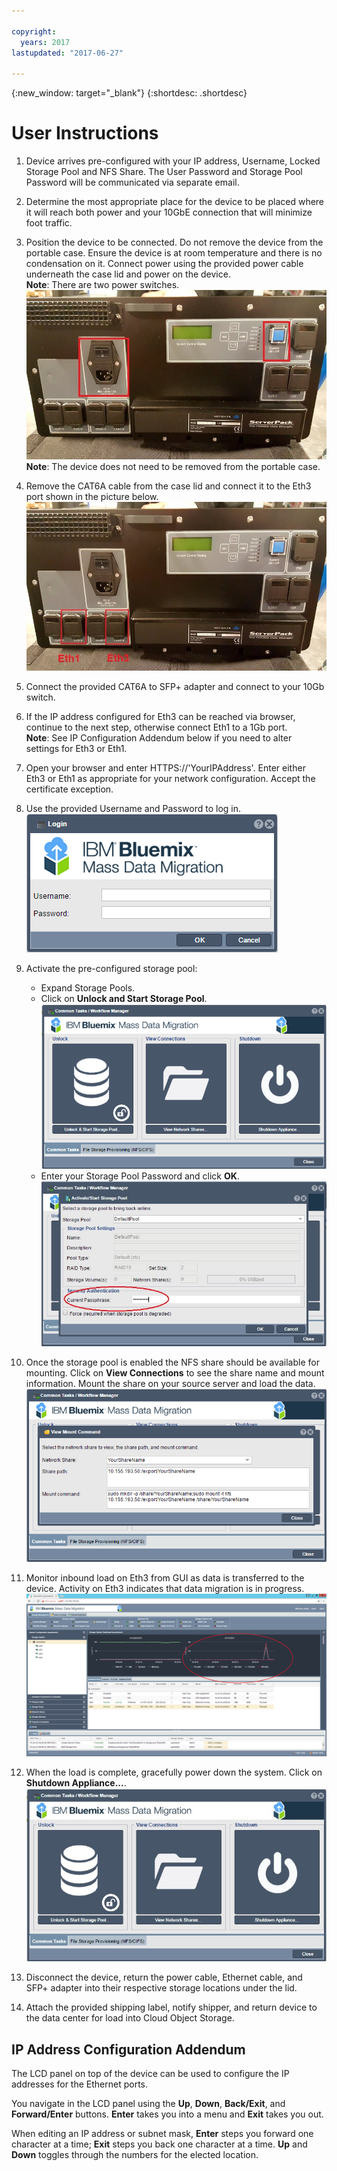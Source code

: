 ```yaml
---

copyright:
  years: 2017
lastupdated: "2017-06-27"

---
```

{:new_window: target="_blank"}
{:shortdesc: .shortdesc}

# User Instructions


1.	Device arrives pre-configured with your IP address, Username, Locked Storage Pool and NFS Share.  The User Password and Storage Pool Password will be communicated via separate email.

2.	Determine the most appropriate place for the device to be placed where it will reach both power and your 10GbE connection that will minimize foot traffic.

3.	Position the device to be connected. Do not remove the device from the portable case. Ensure the device is at room temperature and there is no condensation on it. Connect power using the provided power cable underneath the case lid and power on the device.<br/>
    **Note**: There are two power switches. 
    ![Power switches](/images/UserGuide2.jpg) 
    **Note**: The device does not need to be removed from the portable case.
4.	Remove the CAT6A cable from the case lid and connect it to the Eth3 port shown in the picture below.
    ![](/images/UserGuide3.jpg)
5.	Connect the provided CAT6A to SFP+ adapter and connect to your 10Gb switch.
6.	If the IP address configured for Eth3 can be reached via browser, continue to the next step, otherwise connect Eth1 to a 1Gb port.<br/>
    **Note**: See IP Configuration Addendum below if you need to alter settings for Eth3 or Eth1.
7. Open your browser and enter HTTPS://'YourIPAddress'. Enter either Eth3 or Eth1 as appropriate for your network configuration. Accept the certificate exception.
    
8.	Use the provided Username and Password to log in.<br/>
    ![](/images/UserGuide6.png)
9.	Activate the pre-configured storage pool:
    - Expand Storage Pools.
    - Click on **Unlock and Start Storage Pool**. 
    ![](/images/UserGuide7.png)
    - Enter your Storage Pool Password and click **OK**. 
    ![Activate Storage Pool](/images/UserGuide4.png)
10.	Once the storage pool is enabled the NFS share should be available for mounting. Click on **View Connections** to see the share name and mount information. Mount the share on your source server and load the data.<br/>
    ![](/images/UserGuide8.png)
11.	Monitor inbound load on Eth3 from GUI as data is transferred to the device. Activity on Eth3 indicates that data migration is in progress.<br/>
    ![](/images/UserGuide9.png)
12.	When the load is complete, gracefully power down the system. Click on **Shutdown Appliance...**.  
    ![Right Click on Storage Systems and select Shutdown Storage System...](/images/UserGuide5.jpg)
13.	Disconnect the device, return the power cable, Ethernet cable, and SFP+ adapter into their respective storage locations under the lid.
14.	Attach the provided shipping label, notify shipper, and return device to the data center for load into Cloud Object Storage.

## IP Address Configuration Addendum
The LCD panel on top of the device can be used to configure the IP addresses for the Ethernet ports.

You navigate in the LCD panel using the **Up**, **Down**, **Back/Exit**, and **Forward/Enter** buttons. **Enter** takes you into a menu and **Exit** takes you out.

When editing an IP address or subnet mask, **Enter** steps you forward one character at a time; **Exit** steps you back one character at a time. **Up** and **Down** toggles through the numbers for the elected location.
